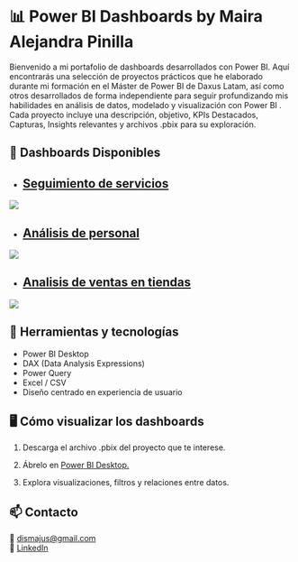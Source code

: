 
# 📊 Power BI Dashboards by Maira Alejandra Pinilla

Bienvenido a mi portafolio de dashboards desarrollados con Power BI.
Aquí encontrarás una selección de proyectos prácticos que he elaborado durante mi formación en el Máster de Power BI de Daxus Latam, así como otros desarrollados de forma independiente para seguir profundizando mis habilidades en análisis de datos, modelado y visualización con Power BI .<br/>
Cada proyecto incluye una descripción, objetivo, KPIs Destacados, Capturas, Insights relevantes y archivos .pbix para su exploración.

## 🚀 Dashboards Disponibles

- ## [Seguimiento de servicios](https://github.com/Malejandrapin/Tableros-Master-Power-BI/tree/b422f1bdf22fc6bcd2091b3237988b2edee96e1b/Seguimiento%20de%20servicios)
 <image src="/Seguimiento de servicios/Dashboard seguimiento de servicios.png">
 
- ## [Análisis de personal](https://github.com/Malejandrapin/Tableros-Master-Power-BI/tree/6ff29a09ba55fdf2bb1e44ab580071f83529ceec/Analisis%20de%20personal)
 <image src="/Analisis de personal/Dashboard Analisis de Personal.png">
 
- ## [Analisis de ventas en tiendas](https://github.com/Malejandrapin/Tableros-Master-Power-BI/tree/6ff29a09ba55fdf2bb1e44ab580071f83529ceec/Analisis%20de%20ventas)
 <image src="/Analisis de ventas/Dashboard Analisis de ventas .png">
<!-- - [Gestión de Recursos Humanos](./RecursosHumanos)-->

## 🧰 Herramientas y tecnologías
* Power BI Desktop
* DAX (Data Analysis Expressions)
* Power Query 
* Excel / CSV 
* Diseño centrado en experiencia de usuario

## 🖥️ Cómo visualizar los dashboards
1. Descarga el archivo .pbix del proyecto que te interese.

2. Ábrelo en [Power BI Desktop.](https://www.microsoft.com/es-es/power-platform/products/power-bi/desktop)

3. Explora visualizaciones, filtros y relaciones entre datos.

## 📫 Contacto
📧 dismajus@gmail.com<br/>
💼 [LinkedIn](https://www.linkedin.com/in/maira-alejandra-pinilla-pinilla)

